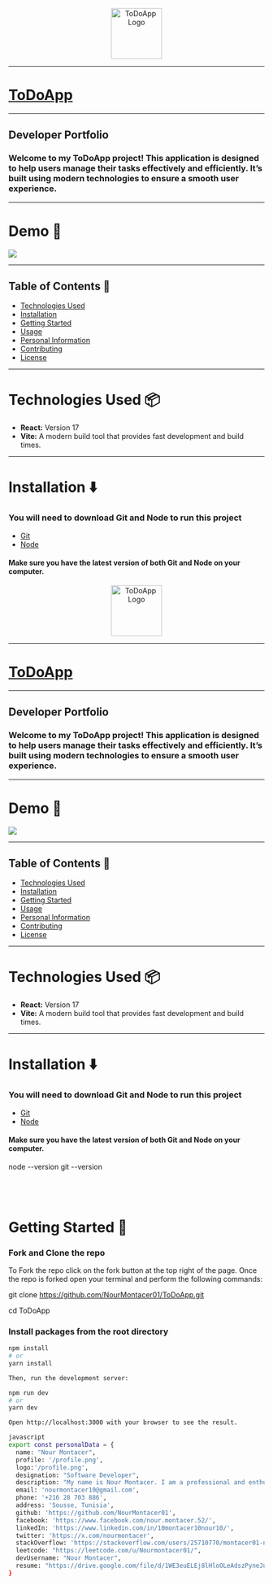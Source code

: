 <p align="center" width="100%">
    <img height="100" src="path/to/your/image.png" alt="ToDoApp Logo">
</p>

---

# [ToDoApp](https://github.com/NourMontacer01/ToDoApp)

---

## Developer Portfolio

### Welcome to my ToDoApp project! This application is designed to help users manage their tasks effectively and efficiently. It’s built using modern technologies to ensure a smooth user experience.

---

# Demo :movie_camera:

![](./public/image/capture.png)

---

## Table of Contents :scroll:

- [Technologies Used](#technologies-used-package)
- [Installation](#installation-arrow_down)
- [Getting Started](#getting-started-dart)
- [Usage](#usage-joystick)
- [Personal Information](#personal-information)
- [Contributing](#contributing)
- [License](#license)

---

# Technologies Used :package:

- **React:** Version 17
- **Vite:** A modern build tool that provides fast development and build times.

---

# Installation :arrow_down:

### You will need to download Git and Node to run this project

- [Git](https://git-scm.com/downloads)
- [Node](https://nodejs.org/en/download/)

#### Make sure you have the latest version of both Git and Node on your computer.

<p align="center" width="100%">
    <img height="100" src="path/to/your/image.png" alt="ToDoApp Logo">
</p>

---

# [ToDoApp](https://github.com/NourMontacer01/ToDoApp)

---

## Developer Portfolio

### Welcome to my ToDoApp project! This application is designed to help users manage their tasks effectively and efficiently. It’s built using modern technologies to ensure a smooth user experience.

---

# Demo :movie_camera:

![](./public/image/capture.png)

---

## Table of Contents :scroll:

- [Technologies Used](#technologies-used-package)
- [Installation](#installation-arrow_down)
- [Getting Started](#getting-started-dart)
- [Usage](#usage-joystick)
- [Personal Information](#personal-information)
- [Contributing](#contributing)
- [License](#license)

---

# Technologies Used :package:

- **React:** Version 17
- **Vite:** A modern build tool that provides fast development and build times.

---

# Installation :arrow_down:

### You will need to download Git and Node to run this project

- [Git](https://git-scm.com/downloads)
- [Node](https://nodejs.org/en/download/)

#### Make sure you have the latest version of both Git and Node on your computer.

node --version
git --version

## <br />

# Getting Started :dart:

### Fork and Clone the repo

To Fork the repo click on the fork button at the top right of the page. Once the repo is forked open your terminal and perform the following commands:

git clone https://github.com/NourMontacer01/ToDoApp.git

cd ToDoApp


### Install packages from the root directory

```bash
npm install
# or
yarn install

Then, run the development server:

npm run dev
# or
yarn dev

Open http://localhost:3000 with your browser to see the result.

javascript
export const personalData = {
  name: "Nour Montacer",
  profile: '/profile.png',
  logo:'/profile.png',
  designation: "Software Developer",
  description: "My name is Nour Montacer. I am a professional and enthusiastic programmer in my daily life. I am a quick learner with a self-learning attitude. I love to learn and explore new technologies and am passionate about problem-solving. I love almost all the stacks of web application development and love to make the web more open to the world. My core skill is based on JavaScript and I love to do most of the things using JavaScript. I am available for any kind of job opportunity that suits my skills and interests.",
  email: 'nourmontacer10@gmail.com',
  phone: '+216 28 703 886',
  address: 'Sousse, Tunisia',
  github: 'https://github.com/NourMontacer01',
  facebook: 'https://www.facebook.com/nour.montacer.52/',
  linkedIn: 'https://www.linkedin.com/in/10montacer10nour10/',
  twitter: 'https://x.com/nourmontacer',
  stackOverflow: 'https://stackoverflow.com/users/25710770/montacer01-nour',
  leetcode: "https://leetcode.com/u/Nourmontacer01/",
  devUsername: "Nour Montacer",
  resume: "https://drive.google.com/file/d/1WE3euELEj8lHloOLeAdszPyneJuy1eYX/view?usp=drive_open"
}
